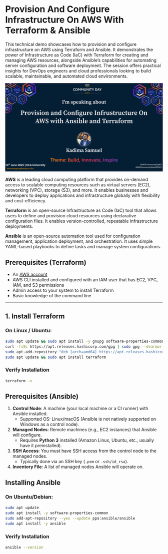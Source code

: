 # Provision And Configure Infrastructure On AWS With Terraform & Ansible

This technical demo showcases how to provision and configure infrastructure on AWS using Terraform and Ansible. It demonstrates the power of Infrastructure as Code (IaC) with Terraform for creating and managing AWS resources, alongside Ansible’s capabilities for automating server configuration and software deployment. The session offers practical insights for DevOps engineers and cloud professionals looking to build scalable, maintainable, and automated cloud environments.

![Event Banner](./images/Samuel_-_Provision_and_Configure_Infrustructure_On_AWS_with_Ansible_and_Terraform_908442.jpeg)

**AWS** is a leading cloud computing platform that provides on-demand access to scalable computing resources such as virtual servers (EC2), networking (VPC), storage (S3), and more. It enables businesses and developers to deploy applications and infrastructure globally with flexibility and cost-efficiency.

**Terraform** is an open-source Infrastructure as Code (IaC) tool that allows users to define and provision cloud resources using declarative configuration files. It enables version-controlled, repeatable infrastructure deployments.

**Ansible** is an open-source automation tool used for configuration management, application deployment, and orchestration. It uses simple YAML-based playbooks to define tasks and manage system configurations.

## Prerequisites (Terraform)

- An [AWS account](https://aws.amazon.com/)
- AWS CLI installed and configured with an IAM user that has EC2, VPC, IAM, and S3 permissions
- Admin access to your system to install Terraform
- Basic knowledge of the command line

---

## 1. Install Terraform

### On Linux / Ubuntu:

```bash
sudo apt update && sudo apt install -y gnupg software-properties-common curl
curl -fsSL https://apt.releases.hashicorp.com/gpg | sudo gpg --dearmor -o /etc/apt/trusted.gpg.d/hashicorp.gpg
sudo apt-add-repository "deb [arch=amd64] https://apt.releases.hashicorp.com $(lsb_release -cs) main"
sudo apt update && sudo apt install terraform
```
### Verify Installation
```bash
terraform -v
```

## Prerequisites (Ansible)

1. **Control Node**: A machine (your local machine or a CI runner) with Ansible installed.  
   - Supported OS: Linux/macOS (Ansible is not natively supported on Windows as a control node).
2. **Managed Nodes**: Remote machines (e.g., EC2 instances) that Ansible will configure.
   - Requires **Python 3** installed (Amazon Linux, Ubuntu, etc., usually have it preinstalled).
3. **SSH Access**: You must have SSH access from the control node to the managed nodes.
   - Typically done via an SSH key (`.pem` or `.ssh/id_rsa`).
4. **Inventory File**: A list of managed nodes Ansible will operate on.


## Installing Ansible

### On Ubuntu/Debian:

```bash
sudo apt update
sudo apt install -y software-properties-common
sudo add-apt-repository --yes --update ppa:ansible/ansible
sudo apt install -y ansible
```
### Verify Installation
```bash
ansible --version
```
